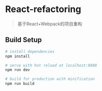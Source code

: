 # React-refactoring

> 基于React+Webpack的项目重构

## Build Setup

``` bash
# install dependencies
npm install

# serve with hot reload at localhost:8888
npm run dev

# build for production with minification
npm run build
```
